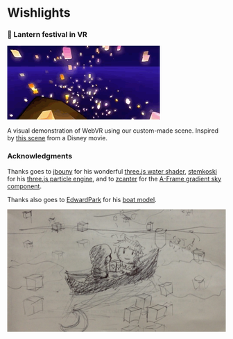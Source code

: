 # Wishlights

### 🏮 Lantern festival in VR
![](https://github.com/kentywang/wishlights/blob/master/lanterns.gif)

A visual demonstration of WebVR using our custom-made scene. Inspired by [this scene](https://www.youtube.com/watch?v=fKPK6c0mKE0) from a Disney movie. 

### Acknowledgments
Thanks goes to [jbouny](https://github.com/jbouny) for his wonderful [three.js water shader](https://github.com/jbouny/ocean), [stemkoski](https://github.com/stemkoski) for his [three.js particle engine](http://stemkoski.github.io/Three.js/#particle-engine), and to [zcanter](https://github.com/zcanter) for the [A-Frame gradient sky component](https://github.com/zcanter/aframe-gradient-sky).

Thanks also goes to [EdwardPark](https://sketchfab.com/zaragan) for his [boat model](https://sketchfab.com/models/7096e4718ccd462991ff1289a89106d8#).

![](https://github.com/kentywang/wishlights/blob/master/concept.jpg)
